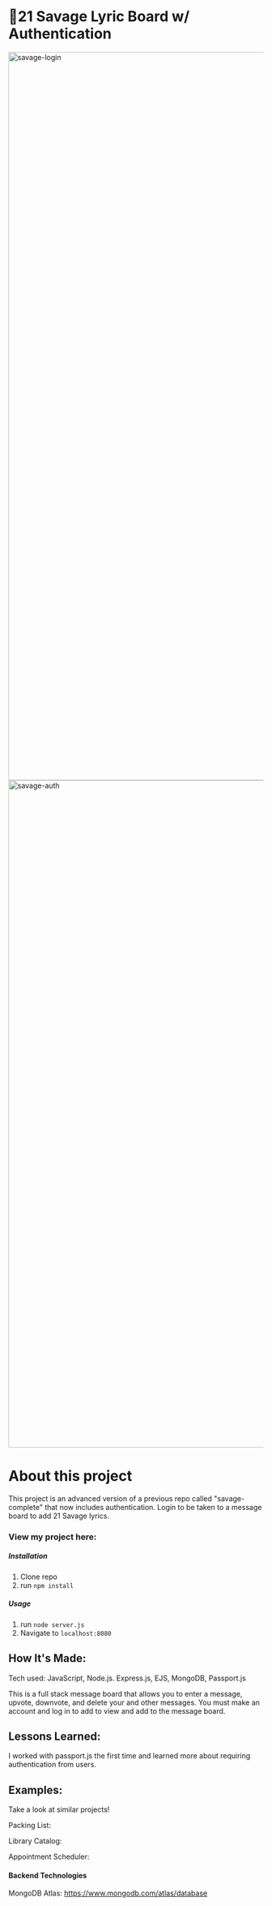# 🚀21 Savage Lyric Board w/ Authentication

<img width="1436" alt="savage-login" src="https://github.com/JacinthaDev/savage-auth/assets/129231721/6060f906-a5d9-4424-89b7-3c115d28f798">

<img width="1316" alt="savage-auth" src="https://github.com/JacinthaDev/savage-auth/assets/129231721/e33fc7d3-94bb-4f05-a4f6-4b342c732ebb">

# About this project
This project is an advanced version of a previous repo called "savage-complete" that now includes authentication. Login to be taken to a message board to add 21 Savage lyrics.


### View my project here: 

##### Installation

1. Clone repo
2. run `npm install`

##### Usage

1. run `node server.js`
2. Navigate to `localhost:8080`



## How It's Made:
Tech used: JavaScript, Node.js. Express.js, EJS, MongoDB, Passport.js

This is a full stack message board that allows you to enter a message, upvote, downvote, and delete your and other messages. You must make an account and log in to add to view and add to the message board.


## Lessons Learned:
I worked with passport.js the first time and learned more about requiring authentication from users. 

## Examples:
Take a look at similar projects!

Packing List:

Library Catalog:

Appointment Scheduler:

#### Backend Technologies
MongoDB Atlas: https://www.mongodb.com/atlas/database



